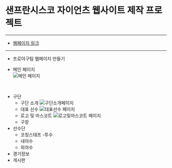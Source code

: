 # 샌프란시스코 자이언츠 웹사이트 제작 프로젝트
-----------------------------------------------

- [웹페이지 링크](http://54.180.115.34:8080/main/entrance)

-----------------------------------------------

- 프로야구팀 웹페이지 만들기





- 메인 페이지  
![메인 페이지](https://user-images.githubusercontent.com/86460929/175053004-efdd5a87-ae3f-404b-9533-56621365d310.gif)
<br/>

- 구단
  - 구단 소개
  ![구단소개페이지](https://user-images.githubusercontent.com/86460929/181475854-7831c892-755d-426a-bbf9-69d92cd2cdff.gif)
  - 대표 선수
  ![대표선수 페이지](https://user-images.githubusercontent.com/86460929/181481851-61d1feda-d99c-4926-884e-99291dc32807.gif)
  - 로고 및 마스코트
  ![로고및마스코트 페이지](https://user-images.githubusercontent.com/86460929/181482555-45eddbe4-13d1-479d-925e-805fde5ebf2d.gif)
  - 구장
- 선수단
  - 코칭스태프
  -투수
  - 내야수
  - 외야수
- 경기정보
- 게시판
